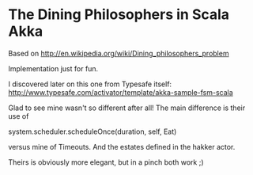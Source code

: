 The Dining Philosophers in Scala Akka
=========================

Based on http://en.wikipedia.org/wiki/Dining_philosophers_problem

Implementation just for fun.

I discovered later on this one from Typesafe itself: http://www.typesafe.com/activator/template/akka-sample-fsm-scala

Glad to see mine wasn't so different after all! The main difference is their use of

system.scheduler.scheduleOnce(duration, self, Eat)

versus mine of Timeouts. And the estates defined in the hakker actor.

Theirs is obviously more elegant, but in a pinch both work ;)


